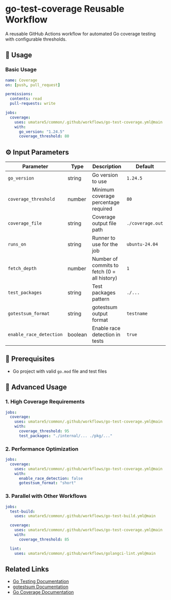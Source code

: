 # go-test-coverage Reusable Workflow

A reusable GitHub Actions workflow for automated Go coverage testing with configurable thresholds.

## 🚀 Usage

### Basic Usage

```yaml
name: Coverage
on: [push, pull_request]

permissions:
  contents: read
  pull-requests: write

jobs:
  coverage:
    uses: umatare5/common/.github/workflows/go-test-coverage.yml@main
    with:
      go_version: "1.24.5"
      coverage_threshold: 80
```

## ⚙️ Input Parameters

| Parameter               | Type    | Description                                  | Default          |
| ----------------------- | ------- | -------------------------------------------- | ---------------- |
| `go_version`            | string  | Go version to use                            | `1.24.5`         |
| `coverage_threshold`    | number  | Minimum coverage percentage required         | `80`             |
| `coverage_file`         | string  | Coverage output file path                    | `./coverage.out` |
| `runs_on`               | string  | Runner to use for the job                    | `ubuntu-24.04`   |
| `fetch_depth`           | number  | Number of commits to fetch (0 = all history) | `1`              |
| `test_packages`         | string  | Test packages pattern                        | `./...`          |
| `gotestsum_format`      | string  | gotestsum output format                      | `testname`       |
| `enable_race_detection` | boolean | Enable race detection in tests               | `true`           |

## 📝 Prerequisites

- Go project with valid `go.mod` file and test files

## 📖 Advanced Usage

### 1. High Coverage Requirements

```yaml
jobs:
  coverage:
    uses: umatare5/common/.github/workflows/go-test-coverage.yml@main
    with:
      coverage_threshold: 95
      test_packages: "./internal/... ./pkg/..."
```

### 2. Performance Optimization

```yaml
jobs:
  coverage:
    uses: umatare5/common/.github/workflows/go-test-coverage.yml@main
    with:
      enable_race_detection: false
      gotestsum_format: "short"
```

### 3. Parallel with Other Workflows

```yaml
jobs:
  test-build:
    uses: umatare5/common/.github/workflows/go-test-build.yml@main

  coverage:
    uses: umatare5/common/.github/workflows/go-test-coverage.yml@main
    with:
      coverage_threshold: 85

  lint:
    uses: umatare5/common/.github/workflows/golangci-lint.yml@main
```

## Related Links

- [Go Testing Documentation](https://go.dev/doc/tutorial/add-a-test)
- [gotestsum Documentation](https://github.com/gotestyourself/gotestsum)
- [Go Coverage Documentation](https://go.dev/blog/cover)
